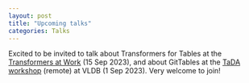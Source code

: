 ```yaml
---
layout: post
title: "Upcoming talks"
categories: Talks
---
```


Excited to be invited to talk about Transformers for Tables at the <a href="https://www.zeta-alpha.com/events/transformers-at-work-2023" target="blank">Transformers at Work</a> (15 Sep 2023), and about GitTables at the <a href="https://tabular-data-analysis.github.io/tada2023/" target="blank">TaDA workshop</a> (remote) at VLDB (1 Sep 2023). Very welcome to join!
